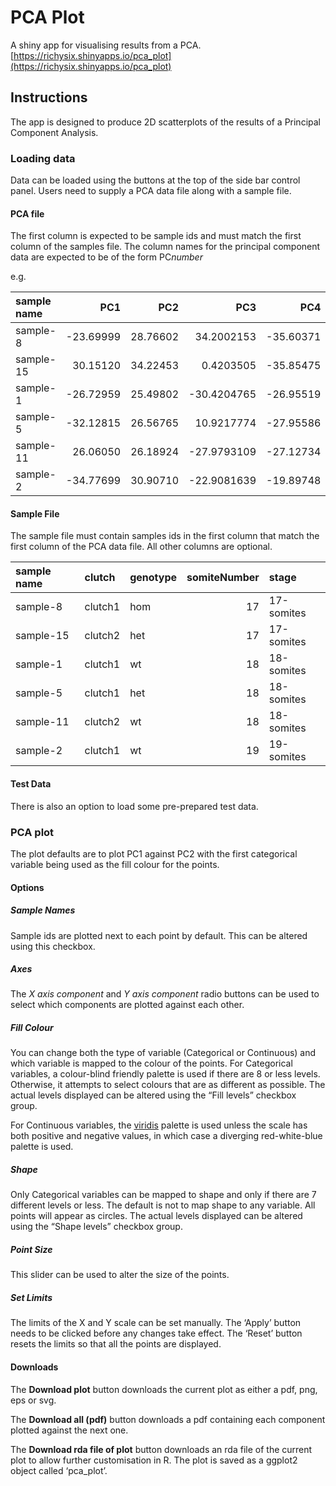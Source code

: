 # PCA Plot

A shiny app for visualising results from a PCA.  
[https://richysix.shinyapps.io/pca_plot](https://richysix.shinyapps.io/pca_plot)

## Instructions

The app is designed to produce 2D scatterplots of the results of a
Principal Component Analysis.

### Loading data

Data can be loaded using the buttons at the top of the side bar control
panel. Users need to supply a PCA data file along with a sample file.

#### PCA file

The first column is expected to be sample ids and must match the first
column of the samples file. The column names for the principal component
data are expected to be of the form PC*number*

e.g.
<table class="table table-light">
<thead>
<tr>
<th style="text-align:left;">
sample name
</th>
<th style="text-align:right;">
PC1
</th>
<th style="text-align:right;">
PC2
</th>
<th style="text-align:right;">
PC3
</th>
<th style="text-align:right;">
PC4
</th>
</tr>
</thead>
<tbody>
<tr>
<td style="text-align:left;">
sample-8
</td>
<td style="text-align:right;">
-23.69999
</td>
<td style="text-align:right;">
28.76602
</td>
<td style="text-align:right;">
34.2002153
</td>
<td style="text-align:right;">
-35.60371
</td>
</tr>
<tr>
<td style="text-align:left;">
sample-15
</td>
<td style="text-align:right;">
30.15120
</td>
<td style="text-align:right;">
34.22453
</td>
<td style="text-align:right;">
0.4203505
</td>
<td style="text-align:right;">
-35.85475
</td>
</tr>
<tr>
<td style="text-align:left;">
sample-1
</td>
<td style="text-align:right;">
-26.72959
</td>
<td style="text-align:right;">
25.49802
</td>
<td style="text-align:right;">
-30.4204765
</td>
<td style="text-align:right;">
-26.95519
</td>
</tr>
<tr>
<td style="text-align:left;">
sample-5
</td>
<td style="text-align:right;">
-32.12815
</td>
<td style="text-align:right;">
26.56765
</td>
<td style="text-align:right;">
10.9217774
</td>
<td style="text-align:right;">
-27.95586
</td>
</tr>
<tr>
<td style="text-align:left;">
sample-11
</td>
<td style="text-align:right;">
26.06050
</td>
<td style="text-align:right;">
26.18924
</td>
<td style="text-align:right;">
-27.9793109
</td>
<td style="text-align:right;">
-27.12734
</td>
</tr>
<tr>
<td style="text-align:left;">
sample-2
</td>
<td style="text-align:right;">
-34.77699
</td>
<td style="text-align:right;">
30.90710
</td>
<td style="text-align:right;">
-22.9081639
</td>
<td style="text-align:right;">
-19.89748
</td>
</tr>
</tbody>
</table>

#### Sample File

The sample file must contain samples ids in the first column that match
the first column of the PCA data file. All other columns are optional.

<table class="table table-light">
<thead>
<tr>
<th style="text-align:left;">
sample name
</th>
<th style="text-align:left;">
clutch
</th>
<th style="text-align:left;">
genotype
</th>
<th style="text-align:right;">
somiteNumber
</th>
<th style="text-align:left;">
stage
</th>
</tr>
</thead>
<tbody>
<tr>
<td style="text-align:left;">
sample-8
</td>
<td style="text-align:left;">
clutch1
</td>
<td style="text-align:left;">
hom
</td>
<td style="text-align:right;">
17
</td>
<td style="text-align:left;">
17-somites
</td>
</tr>
<tr>
<td style="text-align:left;">
sample-15
</td>
<td style="text-align:left;">
clutch2
</td>
<td style="text-align:left;">
het
</td>
<td style="text-align:right;">
17
</td>
<td style="text-align:left;">
17-somites
</td>
</tr>
<tr>
<td style="text-align:left;">
sample-1
</td>
<td style="text-align:left;">
clutch1
</td>
<td style="text-align:left;">
wt
</td>
<td style="text-align:right;">
18
</td>
<td style="text-align:left;">
18-somites
</td>
</tr>
<tr>
<td style="text-align:left;">
sample-5
</td>
<td style="text-align:left;">
clutch1
</td>
<td style="text-align:left;">
het
</td>
<td style="text-align:right;">
18
</td>
<td style="text-align:left;">
18-somites
</td>
</tr>
<tr>
<td style="text-align:left;">
sample-11
</td>
<td style="text-align:left;">
clutch2
</td>
<td style="text-align:left;">
wt
</td>
<td style="text-align:right;">
18
</td>
<td style="text-align:left;">
18-somites
</td>
</tr>
<tr>
<td style="text-align:left;">
sample-2
</td>
<td style="text-align:left;">
clutch1
</td>
<td style="text-align:left;">
wt
</td>
<td style="text-align:right;">
19
</td>
<td style="text-align:left;">
19-somites
</td>
</tr>
</tbody>
</table>

#### Test Data

There is also an option to load some pre-prepared test data.

### PCA plot

The plot defaults are to plot PC1 against PC2 with the first categorical
variable being used as the fill colour for the points.

#### Options

##### Sample Names

Sample ids are plotted next to each point by default. This can be
altered using this checkbox.

##### Axes

The *X axis component* and *Y axis component* radio buttons can be used
to select which components are plotted against each other.

##### Fill Colour

You can change both the type of variable (Categorical or Continuous) and
which variable is mapped to the colour of the points. For Categorical
variables, a colour-blind friendly palette is used if there are 8 or
less levels. Otherwise, it attempts to select colours that are as
different as possible. The actual levels displayed can be altered using
the “Fill levels” checkbox group.

For Continuous variables, the
[viridis](https://cran.r-project.org/web/packages/viridis/vignettes/intro-to-viridis.html)
palette is used unless the scale has both positive and negative values,
in which case a diverging red-white-blue palette is used.

##### Shape

Only Categorical variables can be mapped to shape and only if there are
7 different levels or less. The default is not to map shape to any
variable. All points will appear as circles. The actual levels displayed
can be altered using the “Shape levels” checkbox group.

##### Point Size

This slider can be used to alter the size of the points.

##### Set Limits

The limits of the X and Y scale can be set manually. The ‘Apply’ button
needs to be clicked before any changes take effect. The ‘Reset’ button
resets the limits so that all the points are displayed.

#### Downloads

The **Download plot** button downloads the current plot as either a pdf,
png, eps or svg.

The **Download all (pdf)** button downloads a pdf containing each
component plotted against the next one.

The **Download rda file of plot** button downloads an rda file of the
current plot to allow further customisation in R. The plot is saved as a
ggplot2 object called ‘pca\_plot’.
